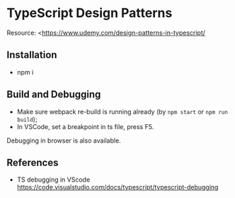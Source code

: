 # TypeScript Design Patterns
Resource: <https://www.udemy.com/design-patterns-in-typescript/

## Installation
* npm i

## Build and Debugging
* Make sure webpack re-build is running already (by `npm start` or `npm run build`);
* In VSCode, set a breakpoint in ts file, press F5.

Debugging in browser is also available.

## References
* TS debugging in VScode https://code.visualstudio.com/docs/typescript/typescript-debugging